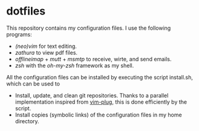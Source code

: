 # dotfiles
This repository contains my configuration files. I use the following programs:
+ *(neo)vim* for text editing.
+ *zathura* to view pdf files.
+ *offlineimap* + *mutt* + *msmtp* to receive, wirte, and send emails.
+ *zsh* with the *oh-my-zsh* framework as my shell. 

All the configuration files can be installed by executing the script install.sh, which can be used to 

- Install, update, and clean git repositories. Thanks to a parallel implementation inspired from [vim-plug](https://github.com/junegunn/vim-plug), this is done efficiently by the script.
- Install copies (symbolic links) of the configuration files in my home directory.
